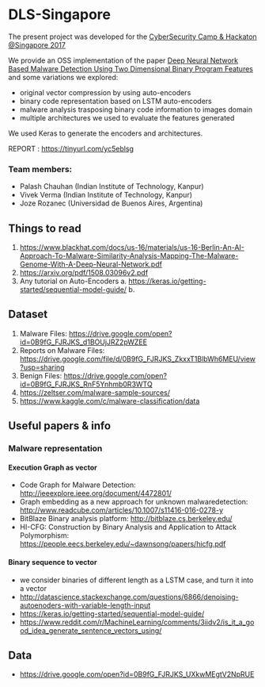 # DLS-Singapore
The present project was developed for the [CyberSecurity Camp & Hackaton @Singapore 2017](http://www.comp.nus.edu.sg/~tsunami/sg-crc17/pdf/NUS-Workshop-Flyer2.pdf)

We provide an OSS implementation of the paper [Deep Neural Network Based Malware Detection Using Two Dimensional Binary Program Features](https://arxiv.org/pdf/1508.03096v2.pdf) and some variations we explored:
- original vector compression by using auto-encoders
- binary code representation based on LSTM auto-encoders
- malware analysis trasposing binary code information to images domain
- multiple architectures we used to evaluate the features generated

We used Keras to generate the encoders and architectures.

REPORT : https://tinyurl.com/yc5eblsg

### Team members:
- Palash Chauhan (Indian Institute of Technology, Kanpur)
- Vivek Verma (Indian Institute of Technology, Kanpur)
- Joze Rozanec (Universidad de Buenos Aires, Argentina)


## Things to read
1. https://www.blackhat.com/docs/us-16/materials/us-16-Berlin-An-AI-Approach-To-Malware-Similarity-Analysis-Mapping-The-Malware-Genome-With-A-Deep-Neural-Network.pdf
2. https://arxiv.org/pdf/1508.03096v2.pdf
3. Any tutorial on Auto-Encoders
 a. https://keras.io/getting-started/sequential-model-guide/
 b. 

## Dataset
1. Malware Files: https://drive.google.com/open?id=0B9fG_FJRJKS_d1BOUjJRZ2pWZEE
2. Reports on Malware Files: https://drive.google.com/file/d/0B9fG_FJRJKS_ZkxxT1BlbWh6MEU/view?usp=sharing
3. Benign Files: https://drive.google.com/open?id=0B9fG_FJRJKS_RnF5Ynhmb0R3WTQ
4. https://zeltser.com/malware-sample-sources/
5. https://www.kaggle.com/c/malware-classification/data


## Useful papers & info
### Malware representation
#### Execution Graph as vector
- Code Graph for Malware Detection: http://ieeexplore.ieee.org/document/4472801/
- Graph embedding as a new approach for unknown malwaredetection: http://www.readcube.com/articles/10.1007/s11416-016-0278-y
- BitBlaze Binary analysis platform: http://bitblaze.cs.berkeley.edu/
- HI-CFG: Construction by Binary Analysis and Application to Attack Polymorphism: https://people.eecs.berkeley.edu/~dawnsong/papers/hicfg.pdf
#### Binary sequence to vector
- we consider binaries of different length as a LSTM case, and turn it into a vector
- http://datascience.stackexchange.com/questions/6866/denoising-autoenoders-with-variable-length-input
- https://keras.io/getting-started/sequential-model-guide/
- https://www.reddit.com/r/MachineLearning/comments/3iidv2/is_it_a_good_idea_generate_sentence_vectors_using/

## Data

- https://drive.google.com/open?id=0B9fG_FJRJKS_UXkwMEgtV2NpRUE
